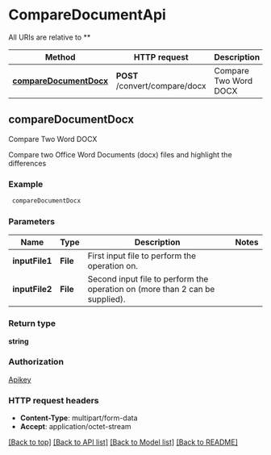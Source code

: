 # CompareDocumentApi

All URIs are relative to **

Method | HTTP request | Description
------------- | ------------- | -------------
[**compareDocumentDocx**](CompareDocumentApi.md#compareDocumentDocx) | **POST** /convert/compare/docx | Compare Two Word DOCX


## **compareDocumentDocx**

Compare Two Word DOCX

Compare two Office Word Documents (docx) files and highlight the differences

### Example
```bash
 compareDocumentDocx
```

### Parameters

Name | Type | Description  | Notes
------------- | ------------- | ------------- | -------------
 **inputFile1** | **File** | First input file to perform the operation on. |
 **inputFile2** | **File** | Second input file to perform the operation on (more than 2 can be supplied). |

### Return type

**string**

### Authorization

[Apikey](../README.md#Apikey)

### HTTP request headers

 - **Content-Type**: multipart/form-data
 - **Accept**: application/octet-stream

[[Back to top]](#) [[Back to API list]](../README.md#documentation-for-api-endpoints) [[Back to Model list]](../README.md#documentation-for-models) [[Back to README]](../README.md)

